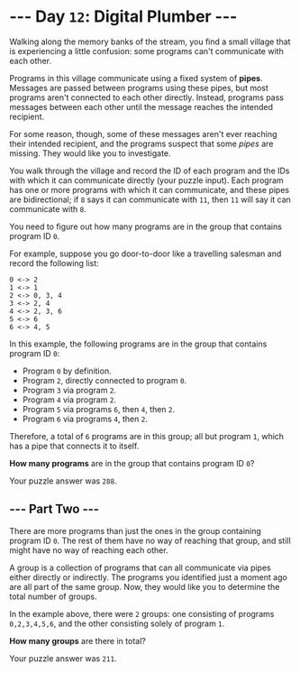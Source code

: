 # --- Day `12`: Digital Plumber ---

Walking along the memory banks of the stream, you find a small village that is
experiencing a little confusion: some programs can't communicate with each
other.

Programs in this village communicate using a fixed system of **pipes**.
Messages are passed between programs using these pipes, but most programs
aren't connected to each other directly. Instead, programs pass messages
between each other until the message reaches the intended recipient.

For some reason, though, some of these messages aren't ever reaching their
intended recipient, and the programs suspect that some _pipes_ are missing. They
would like you to investigate.

You walk through the village and record the ID of each program and the IDs with
which it can communicate directly (your puzzle input). Each program has one or
more programs with which it can communicate, and these pipes are bidirectional;
if `8` says it can communicate with `11`, then `11` will say it can communicate with
`8`.

You need to figure out how many programs are in the group that contains program
ID `0`.

For example, suppose you go door-to-door like a travelling salesman and record
the following list:

```
0 <-> 2
1 <-> 1
2 <-> 0, 3, 4
3 <-> 2, 4
4 <-> 2, 3, 6
5 <-> 6
6 <-> 4, 5
```

In this example, the following programs are in the group that contains program ID `0`:

* Program `0` by definition.
* Program `2`, directly connected to program `0`.
* Program `3` via program `2`.
* Program `4` via program `2`.
* Program `5` via programs `6`, then `4`, then `2`.
* Program `6` via programs `4`, then `2`.

Therefore, a total of `6` programs are in this group; all but program `1`, which
has a pipe that connects it to itself.

**How many programs** are in the group that contains program ID `0`?

Your puzzle answer was `288`.

## --- Part Two ---

There are more programs than just the ones in the group containing program ID
`0`. The rest of them have no way of reaching that group, and still might have no
way of reaching each other.

A group is a collection of programs that can all communicate via pipes either
directly or indirectly. The programs you identified just a moment ago are all
part of the same group. Now, they would like you to determine the total number
of groups.

In the example above, there were `2` groups: one consisting of programs
`0,2,3,4,5,6`, and the other consisting solely of program `1`.

**How many groups** are there in total?

Your puzzle answer was `211`.
